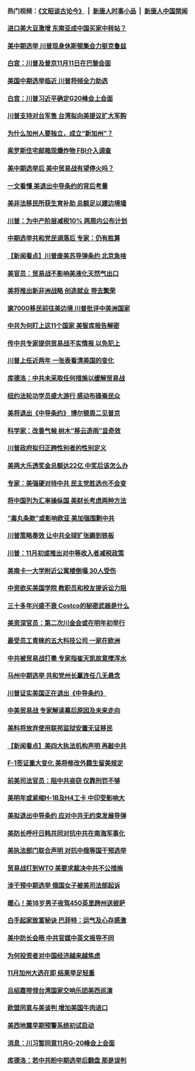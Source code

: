 #### 热门视频：[《文昭谈古论今》](https://github.com/gfw-breaker/wenzhao/blob/master/README.md?t=10240033) &nbsp;|&nbsp; [新唐人时事小品](https://github.com/gfw-breaker/ntdtv-comedy/blob/master/README.md?t=10240033) &nbsp;|&nbsp; [新唐人中国禁闻](https://github.com/gfw-breaker/ntdtv-news/blob/master/README.md?t=10240033)

#### [进口美大豆激增 东南亚成中国买家中转站？](../pages/nsc412/n10803998.md?t=10240033) 

#### [美中期选举 川普现身休斯顿集会力挺克鲁兹](../pages/nsc412/n10803834.md?t=10240033) 

#### [白宫：川普及普京11月11日在巴黎会面](../pages/nsc412/n10803871.md?t=10240033) 

#### [美国中期选举临近 川普将倾全力助选](../pages/nsc412/n10803756.md?t=10240033) 

#### [白宫：川普习近平确定G20峰会上会面](../pages/nsc412/n10803463.md?t=10240033) 

#### [川普支持对台军售 台湾拟向美提议扩大军购](../pages/nsc412/n10803470.md?t=10240033) 

#### [为什么加州人要独立，成立“新加州”？](../pages/nsc412/n10802610.md?t=10240033) 

#### [索罗斯住宅邮箱现爆炸物 FBI介入调查](../pages/nsc412/n10802808.md?t=10240033) 

#### [美中期选举后 美中贸易战有望停火吗？](../pages/nsc412/n10801498.md?t=10240033) 

#### [一文看懂 美退出中导条约的背后考量](../pages/nsc412/n10801841.md?t=10240033) 

#### [美非法移民所获生育补助 总额足以建边境墙](../pages/nsc412/n10801907.md?t=10240033) 

#### [川普：为中产阶层减税10% 两周内公布计划](../pages/nsc412/n10801800.md?t=10240033) 

#### [中期选举共和党民调落后 专家：仍有胜算](../pages/nsc412/n10801597.md?t=10240033) 

#### [【新闻看点】川普废美苏导弹条约 北京急啥](../pages/nsc412/n10801278.md?t=10240033) 

#### [美官员：贸易战不影响美液化天然气出口](../pages/nsc412/n10801354.md?t=10240033) 

#### [美将推出新非洲战略 创造就业 带去繁荣](../pages/nsc412/n10801172.md?t=10240033) 

#### [逾7000移民前往美边境 川普批评中美洲国家](../pages/nsc412/n10800991.md?t=10240033) 

#### [中共为何盯上这11个国家 美智库报告解密](../pages/nsc412/n10799359.md?t=10240033) 

#### [传中共专家提供贸易战不实情报 以免犯上](../pages/nsc412/n10800120.md?t=10240033) 

#### [川普上任近两年 一张表看清美国的变化](../pages/nsc412/n10799861.md?t=10240033) 

#### [库德洛：中共未采取任何措施以缓解贸易战](../pages/nsc412/n10799582.md?t=10240033) 

#### [纽约法轮功学员盛大游行 感动布碌崙民众](../pages/nsc412/n10799427.md?t=10240033) 

#### [美将退出《中导条约》 博尔顿周二见普京](../pages/nsc412/n10799392.md?t=10240033) 

#### [科学家：改善气候 树木“移云造雨”显奇效](../pages/nsc412/n10798122.md?t=10240033) 

#### [川普政府拟归正跨性别者的性别定义](../pages/nsc412/n10799302.md?t=10240033) 

#### [美两大乐透奖金总额达22亿 中奖后该怎么办](../pages/nsc412/n10799299.md?t=10240033) 

#### [专家：美强硬对待中共 民主党胜选也不会变](../pages/nsc412/n10799269.md?t=10240033) 

#### [将中国列为汇率操纵国 美财长考虑两种方法](../pages/nsc412/n10799121.md?t=10240033) 

#### [“毒丸条款”或影响欧亚 美加强围剿中共](../pages/nsc412/n10798919.md?t=10240033) 

#### [川普策略奏效  让中共全球扩张踢到铁板](../pages/nsc412/n10799057.md?t=10240033) 

#### [川普：11月初或推出对中等收入者减税政策](../pages/nsc412/n10798928.md?t=10240033) 

#### [美南卡一大学附近公寓楼倒塌 30人受伤](../pages/nsc412/n10798835.md?t=10240033) 

#### [中资欲买美国学院 教职员和校友提诉讼力阻](../pages/nsc412/n10796138.md?t=10240033) 

#### [三十多年兴盛不衰 Costco的秘密武器是什么](../pages/nsc412/n10794200.md?t=10240033) 

#### [美资深官员：第二次川金会或在明年初举行](../pages/nsc412/n10798203.md?t=10240033) 

#### [最受员工青睐的五大科技公司 一家在欧洲](../pages/nsc412/n10794250.md?t=10240033) 

#### [中共被贸易战打晕 专家指崔天凯故意搅浑水](../pages/nsc412/n10797694.md?t=10240033) 

#### [马州中期选举 共和党州长赢连任几无悬念](../pages/nsc412/n10797874.md?t=10240033) 

#### [川普证实美国正在退出《中导条约》](../pages/nsc412/n10796319.md?t=10240033) 

#### [中美贸易战 专家解读幕后原因及未来走向](../pages/nsc412/n10797785.md?t=10240033) 

#### [美料将放弃使用联邦监狱安置无证移民](../pages/nsc412/n10797676.md?t=10240033) 

#### [【新闻看点】美四大执法机构声明 再敲中共](../pages/nsc412/n10797379.md?t=10240033) 

#### [F-1签证重大变化 美将修改外籍生留美规定](../pages/nsc412/n10797573.md?t=10240033) 

#### [前美司法官员：阻中共盗窃 仅靠刑罚不够](../pages/nsc412/n10790349.md?t=10240033) 

#### [美明年或紧缩H-1B及H4工卡 中印受影响大](../pages/nsc412/n10797371.md?t=10240033) 

#### [美拟退出中导条约 应对中共无约束发展导弹](../pages/nsc412/n10797140.md?t=10240033) 

#### [美防长呼吁日韩共同对抗中共在南海军事化](../pages/nsc412/n10796976.md?t=10240033) 

#### [美执法部门联合声明 对抗中俄等国干预选举](../pages/nsc412/n10796670.md?t=10240033) 

#### [贸易战打到WTO 美要求裁决中共不公措施](../pages/nsc412/n10796528.md?t=10240033) 

#### [涉干预中期选举 俄国女子被美司法部起诉](../pages/nsc412/n10796377.md?t=10240033) 

#### [暖心！美18岁男子夜驾450英里跨州送披萨](../pages/nsc412/n10796371.md?t=10240033) 

#### [白手起家致富秘诀 巴菲特：运气及心存感激](../pages/nsc412/n10796306.md?t=10240033) 

#### [美中防长会晤 中共官媒中英文报导不同](../pages/nsc412/n10795617.md?t=10240033) 

#### [为何投资者对中国经济越来越焦虑](../pages/nsc412/n10796047.md?t=10240033) 

#### [11月加州大选在即 结果举足轻重](../pages/nsc412/n10796111.md?t=10240033) 

#### [吕绍嘉带领台湾国家交响乐团美西巡演](../pages/nsc412/n10796002.md?t=10240033) 

#### [欧盟同意与美谈判 增加美国牛肉进口](../pages/nsc412/n10795852.md?t=10240033) 

#### [美西地震早期预警系统初试启动](../pages/nsc412/n10795664.md?t=10240033) 

#### [消息：川习暂同意11月G-20峰会上会面](../pages/nsc412/n10795644.md?t=10240033) 

#### [库德洛：若中共盼中期选举后翻盘 那是误判](../pages/nsc412/n10795527.md?t=10240033) 

